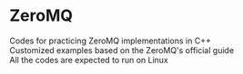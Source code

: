 # ZeroMQ
Codes for practicing ZeroMQ implementations in C++ <br>
Customized examples based on the ZeroMQ's official guide  
All the codes are expected to run on Linux
